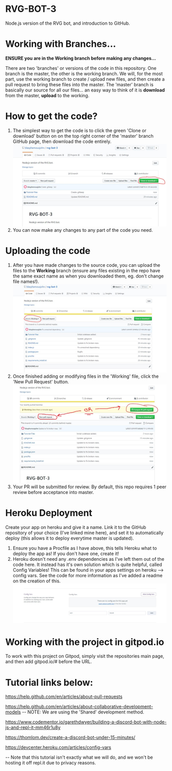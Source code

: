 # RVG-BOT-3
Node.js version of the RVG bot, and introduction to GitHub.

# Working with Branches...
**ENSURE you are in the Working branch before making any changes...**

There are two 'branches' or versions of the code in this repository.  One branch is the master, the other is the working branch.  We will, for the most part, use the working branch to create / upload new files, and then create a pull request to bring these files into the master.  The 'master' branch is basically our source for all our files... an easy way to think of it is **download** from the master, **upload** to the working.

# How to get the code?
1. The simplest way to get the code is to click the green 'Clone or download' button on on the top right corner of the 'master' branch GitHub page, then download the code entirely.
![Download the Code](https://raw.githubusercontent.com/blasphemousjohn/rvg-bot-3/master/Tutorial-Files/download.JPG)
2. You can now make any changes to any part of the code you need.

# Uploading the code
1. After you have made changes to the source code, you can upload the files to the **Working** branch (ensure any files existing in the repo have the same exact name as when you downloaded them, eg. don't change file names!).
![Working](https://raw.githubusercontent.com/blasphemousjohn/rvg-bot-3/master/Tutorial-Files/working.JPG)
2. Once finished adding or modifying files in the 'Working' file, click the 'New Pull Request' button.
![New PR](https://raw.githubusercontent.com/blasphemousjohn/rvg-bot-3/master/Tutorial-Files/submitPR.JPG)
3. Your PR will be submitted for review.  By default, this repo requires 1 peer review before acceptance into master.

# Heroku Deployment
Create your app on heroku and give it a name.  Link it to the GitHub repository of your choice (I've linked mine here), and set it to automatically deploy (this allows it to deploy everytime master is updated).

1. Ensure you have a Procfile as I have above, this tells Heroku what to deploy the app as!  If you don't have one, create it!
2. Heroku doesn't need any .env dependencies as I've left them out of the code here.  It instead has it's own solution which is quite helpful, called Config Variables!  This can be found in your apps settings on heroku --> config vars. See the code for more information as I've added a readme on the creation of this.
![Config Vars](https://raw.githubusercontent.com/blasphemousjohn/rvg-bot-3/master/Tutorial-Files/key_goes_here.JPG)

# Working with the project in gitpod.io
To work with this project on Gitpod, simply visit the repositories main page, and then add gitpod.io/# before the URL.

# Tutorial links below:
https://help.github.com/en/articles/about-pull-requests

https://help.github.com/en/articles/about-collaborative-development-models -- NOTE: We are using the 'Shared' development method.

https://www.codementor.io/garethdwyer/building-a-discord-bot-with-node-js-and-repl-it-mm46r1u8y

https://thomlom.dev/create-a-discord-bot-under-15-minutes/

https://devcenter.heroku.com/articles/config-vars

 -- Note that this tutorial isn't exactly what we will do, and we won't be hosting it off repl.it due to privacy reasons.
